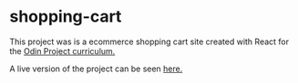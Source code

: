 # shopping-cart

This project was is a ecommerce shopping cart site created with React for the [Odin Project curriculum.](https://www.theodinproject.com/paths/full-stack-javascript/courses/javascript/lessons/shopping-cart)

A live version of the project can be seen [here.](https://jerrytnutt.github.io/)
